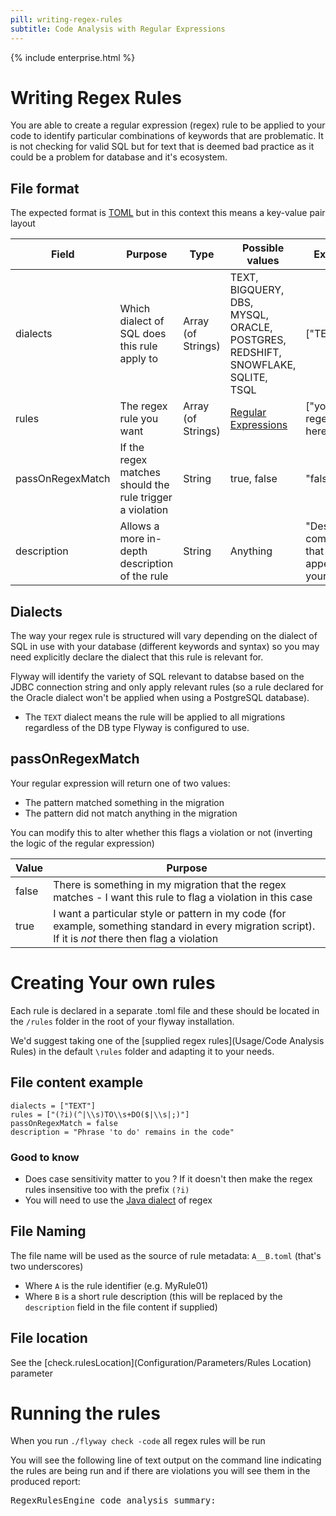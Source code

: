 ```yaml
---
pill: writing-regex-rules
subtitle: Code Analysis with Regular Expressions
---
```

{% include enterprise.html %}

# Writing Regex Rules
You are able to create a regular expression (regex) rule to be applied to your code to identify particular combinations of keywords that are problematic. It is not checking for valid SQL but for text that is deemed bad practice as it could be a problem for database and it's ecosystem. 
## File format
The expected format is [TOML](https://toml.io/en/) but in this context this means a key-value pair layout

| Field            | Purpose  | Type | Possible values | Example 
|---               | ---      | ---  | ---             | ---
| dialects         | Which dialect of SQL does this rule apply to | Array (of Strings) | TEXT, BIGQUERY, DBS, <BR>MYSQL, ORACLE, POSTGRES,<BR>REDSHIFT, SNOWFLAKE,<BR>SQLITE, TSQL | ["TEXT"]
| rules            | The regex rule you want | Array (of Strings)| [Regular Expressions](https://www.regular-expressions.info/) | ["your regex here"]
| passOnRegexMatch | If the regex matches should the rule trigger a violation  | String |  true, false | "false"
| description      | Allows a more in-depth description of the rule | String | Anything | "Descriptive comment that will appear in your report" 

## Dialects
The way your regex rule is structured will vary depending on the dialect of SQL in use with your database (different keywords and syntax) so you may need explicitly declare the dialect that this rule is relevant for.

Flyway will identify the variety of SQL relevant to databse based on the JDBC connection string and only apply relevant rules (so a rule declared for the Oracle dialect won't be applied when using a PostgreSQL database).

* The `TEXT` dialect means the rule will be applied to all migrations regardless of the DB type Flyway is configured to use.

## passOnRegexMatch
Your regular expression will return one of two values:
* The pattern matched something in the migration
* The pattern did not match anything in the migration

You can modify this to alter whether this flags a violation or not (inverting the logic of the regular expression)

| Value | Purpose 
|--- | ---
| false | There is something in my migration that the regex matches - I want this rule to flag a violation in this case
| true  | I want a particular style or pattern in my code (for example, something standard in every migration script). If it is *not* there then flag a violation

# Creating Your own rules
Each rule is declared in a separate .toml file and these should be located in the `/rules` folder in the root of your flyway installation.

We'd suggest taking one of the [supplied regex rules](Usage/Code Analysis Rules) in the default `\rules` folder and adapting it to your needs.
## File content example
```
dialects = ["TEXT"]
rules = ["(?i)(^|\\s)TO\\s+DO($|\\s|;)"]
passOnRegexMatch = false
description = "Phrase 'to do' remains in the code"
```
### Good to know
* Does case sensitivity matter to you ? If it doesn't then make the regex rules insensitive too with the prefix `(?i)`
* You will need to use the [Java dialect](https://docs.oracle.com/javase/8/docs/api/java/util/regex/Pattern.html) of regex 

## File Naming
The file name will be used as the source of rule metadata:
`A__B.toml` (that's two underscores)
* Where `A` is the rule identifier (e.g. MyRule01)
* Where `B` is a short rule description (this will be replaced by the `description` field in the file content if supplied) 

## File location

See the [check.rulesLocation](Configuration/Parameters/Rules Location) parameter

# Running the rules
When you run `./flyway check -code` all regex rules will be run

You will see the following line of text output on the command line indicating the rules are being run and if there are violations you will see them in the produced report:

<pre>RegexRulesEngine code analysis summary:</pre>
